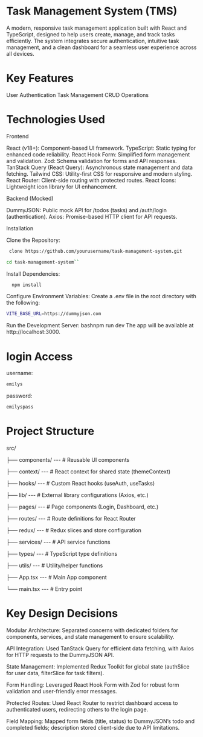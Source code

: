 # Task Management System (TMS)
A modern, responsive task management application built with React and TypeScript, designed to help users create, manage, and track tasks efficiently. The system integrates secure authentication, intuitive task management, and a clean dashboard for a seamless user experience across all devices.

# Key Features
User Authentication
Task Management
CRUD Operations


# Technologies Used
Frontend

React (v18+): Component-based UI framework.
TypeScript: Static typing for enhanced code reliability.
React Hook Form: Simplified form management and validation.
Zod: Schema validation for forms and API responses.
TanStack Query (React Query): Asynchronous state management and data fetching.
Tailwind CSS: Utility-first CSS for responsive and modern styling.
React Router: Client-side routing with protected routes.
React Icons: Lightweight icon library for UI enhancement.

Backend (Mocked)

DummyJSON: Public mock API for /todos (tasks) and /auth/login (authentication).
Axios: Promise-based HTTP client for API requests.

Installation

Clone the Repository:
``` bash
 clone https://github.com/yourusername/task-management-system.git
```
``` bash
cd task-management-system``
```

Install Dependencies:
``` bash  
  npm install
```

Configure Environment Variables:
Create a .env file in the root directory with the following:
``` bash
VITE_BASE_URL=https://dummyjson.com
```

Run the Development Server:
bashnpm run dev
The app will be available at http://localhost:3000.

# login Access
username: 
``` bash 
emilys
```
password:
``` bash
emilyspass
```

# Project Structure
src/

├── components/   --- # Reusable UI components 

├── context/  ---  # React context for shared state (themeContext)

├── hooks/    ---       # Custom React hooks (useAuth, useTasks)

├── lib/      ---       # External library configurations (Axios, etc.)

├── pages/      ---     # Page components (Login, Dashboard, etc.)

├── routes/    ---      # Route definitions for React Router

├── redux/      ---     # Redux slices and store configuration

├── services/   ---     # API service functions

├── types/      ---     # TypeScript type definitions

├── utils/    ---       # Utility/helper functions

├── App.tsx     ---     # Main App component

└── main.tsx       ---  # Entry point

# Key Design Decisions
Modular Architecture: Separated concerns with dedicated folders for components, services, and state management to ensure scalability.

API Integration: Used TanStack Query for efficient data fetching, with Axios for HTTP requests to the DummyJSON API.

State Management: Implemented Redux Toolkit for global state (authSlice for user data, filterSlice for task filters).

Form Handling: Leveraged React Hook Form with Zod for robust form validation and user-friendly error messages.

Protected Routes: Used React Router to restrict dashboard access to authenticated users, redirecting others to the login page.

Field Mapping: Mapped form fields (title, status) to DummyJSON’s todo and completed fields; description stored client-side due to API limitations.
